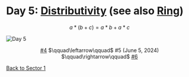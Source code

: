 # Day 5: [Distributivity](https://en.wikipedia.org/wiki/Distributive_property) (see also [Ring](https://en.wikipedia.org/wiki/Ring_(mathematics)))

$$a*(b+c)=a*b+a*c$$

<picture><img alt="Day 5" src="0005.png"></picture>

<center><a href="0004.html">#4</a> $\qquad\leftarrow\qquad$ #5 (June 5, 2024) $\qquad\rightarrow\qquad$ <a href="0006.html">#6</a></center>

[Back to Sector 1](../0-63.md)